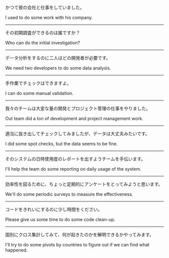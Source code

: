 かつて彼の会社と仕事をしていました。

I used to do some work with his company.

---

その初期調査ができるのは誰ですか？

Who can do the initial investigation?

---

データ分析をするのに二人ほどの開発者が必要です。

We need two developers to do some data analysis.

---

手作業でチェックはできますよ。

I can do some manual validation.

---

我々のチームは大変な量の開発とプロジェクト管理の仕事をやりました。

Out team did a ton of development and project management work.

---

適当に抜き出してチェックしてみましたが、データは大丈夫みたいです。

I did some spot checks, but the data seems to be fine.

---

そのシステムの日時使用度のレポートを出すようチームを手伝います。

I'll help the team do some reporting on daily usage of the system.

---

効率性を図るために、ちょっと定期的にアンケートをとってみようと思います。

We'll do some periodic surveys to measure the effectiveness.

---

コードをきれいにするのに少し時間をください。

Please give us some time to do some code clean-up.

---

国別にクロス集計してみて、何が起きたのかを解明できるかやってみます。

I'll try to do some pivots by countries to figure out if we can find what happened.